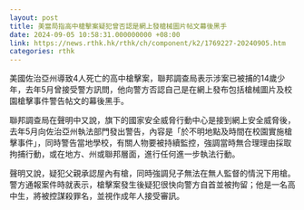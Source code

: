 ```yaml
---
layout: post
title: 美當局指高中槍擊案疑犯曾否認是網上發槍械圖片帖文幕後黑手
date: 2024-09-05 10:58:31.000000000 +08:00
link: https://news.rthk.hk/rthk/ch/component/k2/1769227-20240905.htm
categories: rthk
---
```


美國佐治亞州導致4人死亡的高中槍擊案，聯邦調查局表示涉案已被捕的14歲少年，去年5月曾接受警方訊問，他向警方否認自己是在網上發布包括槍械圖片及校園槍擊事件警告帖文的幕後黑手。

聯邦調查局在聲明中又說，旗下的國家安全威脅行動中心是接到網上安全威脅後，去年5月向佐治亞州執法部門發出警告，內容是「於不明地點及時間在校園實施槍擊事件」，同時警告當地學校，有關人物要被持續監控，強調當時無合理理由採取拘捕行動，或在地方、州或聯邦層面，進行任何進一步執法行動。

聲明又說，疑犯父親承認屋內有槍，同時強調兒子無法在無人監督的情況下用槍。警方通報案件時就表示，槍擊案發生後疑犯很快向警方自首並被拘留；他是一名高中生，將被控謀殺罪名，並視作成年人接受審訊。
